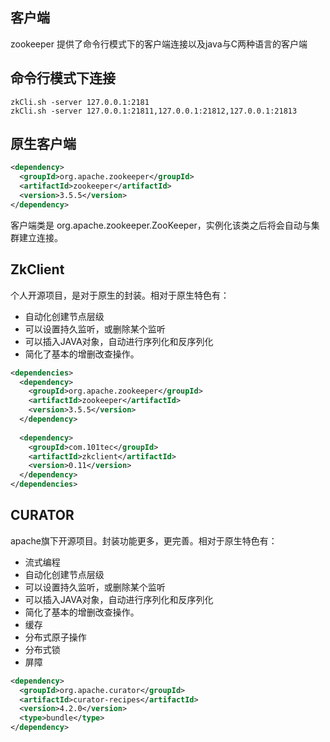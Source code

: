 ## 客户端
zookeeper 提供了命令行模式下的客户端连接以及java与C两种语言的客户端

## 命令行模式下连接
```
zkCli.sh -server 127.0.0.1:2181
zkCli.sh -server 127.0.0.1:21811,127.0.0.1:21812,127.0.0.1:21813
```

## 原生客户端
```xml
<dependency>
  <groupId>org.apache.zookeeper</groupId>
  <artifactId>zookeeper</artifactId>
  <version>3.5.5</version>
</dependency>
```
客户端类是 org.apache.zookeeper.ZooKeeper，实例化该类之后将会自动与集群建立连接。


## ZkClient 
个人开源项目，是对于原生的封装。相对于原生特色有：
- 自动化创建节点层级
- 可以设置持久监听，或删除某个监听
- 可以插入JAVA对象，自动进行序列化和反序列化
- 简化了基本的增删改查操作。
```xml
<dependencies>
  <dependency>
    <groupId>org.apache.zookeeper</groupId>
    <artifactId>zookeeper</artifactId>
    <version>3.5.5</version>
  </dependency>
  
  <dependency>
    <groupId>com.101tec</groupId>
    <artifactId>zkclient</artifactId>
    <version>0.11</version>
  </dependency>
</dependencies>
```

## CURATOR
apache旗下开源项目。封装功能更多，更完善。相对于原生特色有：
- 流式编程
- 自动化创建节点层级
- 可以设置持久监听，或删除某个监听
- 可以插入JAVA对象，自动进行序列化和反序列化
- 简化了基本的增删改查操作。
- 缓存
- 分布式原子操作
- 分布式锁
- 屏障

```xml
<dependency>
  <groupId>org.apache.curator</groupId>
  <artifactId>curator-recipes</artifactId>
  <version>4.2.0</version>
  <type>bundle</type>
</dependency>
```
